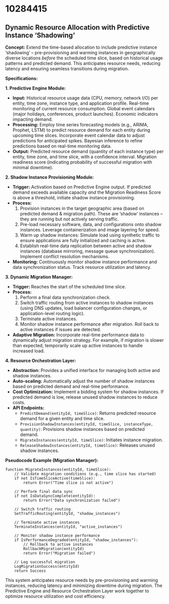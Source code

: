 # 10284415

## Dynamic Resource Allocation with Predictive Instance ‘Shadowing’

**Concept:** Extend the time-based allocation to include predictive instance ‘shadowing’ – pre-provisioning and warming instances in geographically diverse locations *before* the scheduled time slice, based on historical usage patterns and predicted demand. This anticipates resource needs, reducing latency and ensuring seamless transitions during migration.

**Specifications:**

**1. Predictive Engine Module:**

   *   **Input:** Historical resource usage data (CPU, memory, network I/O) per entity, time zone, instance type, and application profile. Real-time monitoring of current resource consumption. Global event calendars (major holidays, conferences, product launches). Economic indicators impacting demand.
   *   **Processing:** Employ time series forecasting models (e.g., ARIMA, Prophet, LSTM) to predict resource demand for each entity during upcoming time slices. Incorporate event calendar data to adjust predictions for anticipated spikes.  Bayesian inference to refine predictions based on real-time monitoring data.
   *   **Output:**  Predicted resource demand (quantity of each instance type) per entity, time zone, and time slice, with a confidence interval.  Migration readiness score (indicating probability of successful migration with minimal downtime).

**2. Shadow Instance Provisioning Module:**

   *   **Trigger:**  Activation based on Predictive Engine output. If predicted demand exceeds available capacity *and* the Migration Readiness Score is above a threshold, initiate shadow instance provisioning.
   *   **Process:**
        1.  Provision instances in the target geographic area (based on predicted demand & migration path). These are ‘shadow’ instances – they are running but not actively serving traffic.
        2.  Pre-load necessary software, data, and configurations onto shadow instances. Leverage containerization and image layering for speed.
        3.  Warm up shadow instances: Simulate load using synthetic traffic to ensure applications are fully initialized and caching is active.
        4.  Establish real-time data replication between active and shadow instances (database mirroring, message queue synchronization).  Implement conflict resolution mechanisms.
   *   **Monitoring:** Continuously monitor shadow instance performance and data synchronization status.  Track resource utilization and latency.

**3. Dynamic Migration Manager:**

   *   **Trigger:**  Reaches the start of the scheduled time slice.
   *   **Process:**
        1.  Perform a final data synchronization check.
        2.  Switch traffic routing from active instances to shadow instances (using DNS updates, load balancer configuration changes, or application-level routing logic).
        3.  Terminate active instances.
        4.  Monitor shadow instance performance after migration.  Roll back to active instances if issues are detected.
   *   **Adaptive Migration:** Incorporate real-time performance data to dynamically adjust migration strategy.  For example, if migration is slower than expected, temporarily scale up active instances to handle increased load.

**4. Resource Orchestration Layer:**

   *   **Abstraction:**  Provides a unified interface for managing both active and shadow instances.
   *   **Auto-scaling:** Automatically adjust the number of shadow instances based on predicted demand and real-time performance.
   *   **Cost Optimization:**  Implement a bidding system for shadow instances.  If predicted demand is low, release unused shadow instances to reduce costs.
   *   **API Endpoints:**
        *   `PredictDemand(entityId, timeSlice)`: Returns predicted resource demand for a given entity and time slice.
        *   `ProvisionShadowInstances(entityId, timeSlice, instanceType, quantity)`: Provisions shadow instances based on predicted demand.
        *   `MigrateInstances(entityId, timeSlice)`: Initiates instance migration.
        *   `ReleaseShadowInstances(entityId, timeSlice)`: Releases unused shadow instances.

**Pseudocode Example (Migration Manager):**

```
function MigrateInstances(entityId, timeSlice):
    // Validate migration conditions (e.g., time slice has started)
    if not IsTimeSliceActive(timeSlice):
        return Error("Time slice is not active")

    // Perform final data sync
    if not IsDataSyncComplete(entityId):
        return Error("Data synchronization failed")

    // Switch traffic routing
    SetTrafficRouting(entityId, "shadow_instances")

    // Terminate active instances
    TerminateInstances(entityId, "active_instances")

    // Monitor shadow instance performance
    if IsPerformanceDegraded(entityId, "shadow_instances"):
        // Rollback to active instances
        RollbackMigration(entityId)
        return Error("Migration failed")

    // Log successful migration
    LogMigrationSuccess(entityId)
    return Success
```

This system anticipates resource needs by pre-provisioning and warming instances, reducing latency and minimizing downtime during migration. The Predictive Engine and Resource Orchestration Layer work together to optimize resource utilization and cost efficiency.